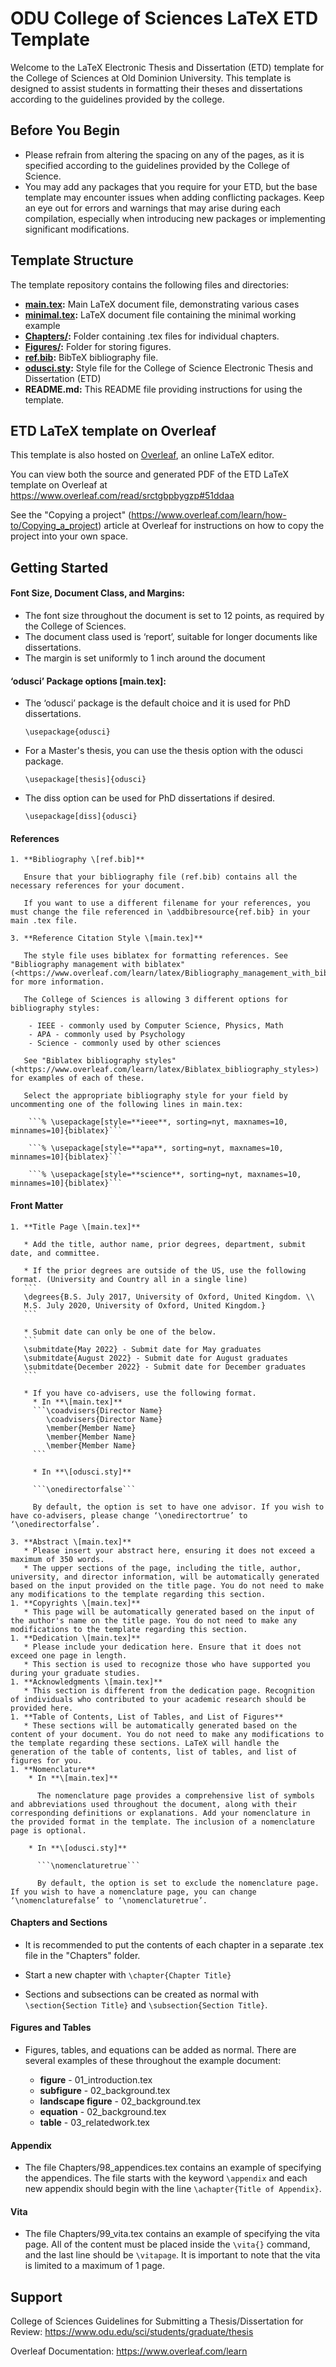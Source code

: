 # **ODU College of Sciences LaTeX ETD Template**

Welcome to the LaTeX Electronic Thesis and Dissertation (ETD) template for the College of Sciences at Old Dominion University. This template is designed to assist students in formatting their theses and dissertations according to the guidelines provided by the college.

## **Before You Begin**

- Please refrain from altering the spacing on any of the pages, as it is specified according to the guidelines provided by the College of Science.
- You may add any packages that you require for your ETD, but the base template may encounter issues when adding conflicting packages. Keep an eye out for errors and warnings that may arise during each compilation, especially when introducing new packages or implementing significant modifications.

## **Template Structure**

The template repository contains the following files and directories:

- **[main.tex](main.tex):** Main LaTeX document file, demonstrating various cases
- **[minimal.tex](minimal.tex):** LaTeX document file containing the minimal working example
- **[Chapters/](Chapters):** Folder containing .tex files for individual chapters.
- **[Figures/](Figures):** Folder for storing figures.
- **[ref.bib](ref.bib):** BibTeX bibliography file.
- **[odusci.sty](odusci.sty):** Style file for the College of Science Electronic Thesis and Dissertation (ETD)
- **README.md:** This README file providing instructions for using the template.

## **ETD LaTeX template on Overleaf**

This template is also hosted on [Overleaf](https://www.overleaf.com/), an online LaTeX editor.

You can view both the source and generated PDF of the ETD LaTeX template on Overleaf at <https://www.overleaf.com/read/srctgbpbygzp#51ddaa>

See the "Copying a project" (<https://www.overleaf.com/learn/how-to/Copying_a_project>) article at Overleaf for instructions on how to copy the project into your own space.

## **Getting Started**

#### **Font Size, Document Class, and Margins:**
- The font size throughout the document is set to 12 points, as required by the College of Sciences.
- The document class used is ‘report’, suitable for longer documents like dissertations.
- The margin is set uniformly to 1 inch around the document

#### **‘odusci’ Package options \[main.tex]:**

- The ‘odusci’ package is the default choice and it is used for PhD dissertations.

  ```\usepackage{odusci} ``` 

- For a Master's thesis, you can use the thesis option with the odusci package.

  ```\usepackage[thesis]{odusci}```

- The diss option can be used for PhD dissertations if desired.

  ```\usepackage[diss]{odusci}```

#### **References**
    1. **Bibliography \[ref.bib]**

       Ensure that your bibliography file (ref.bib) contains all the necessary references for your document.

       If you want to use a different filename for your references, you must change the file referenced in \addbibresource{ref.bib} in your main .tex file.     

    3. **Reference Citation Style \[main.tex]**

       The style file uses biblatex for formatting references. See "Bibliography management with biblatex"(<https://www.overleaf.com/learn/latex/Bibliography_management_with_biblatex>) for more information.

       The College of Sciences is allowing 3 different options for bibliography styles:

        - IEEE - commonly used by Computer Science, Physics, Math
        - APA - commonly used by Psychology
        - Science - commonly used by other sciences

       See "Biblatex bibliography styles" (<https://www.overleaf.com/learn/latex/Biblatex_bibliography_styles>) for examples of each of these.

       Select the appropriate bibliography style for your field by uncommenting one of the following lines in main.tex:

        ```% \usepackage[style=**ieee**, sorting=nyt, maxnames=10, minnames=10]{biblatex}```

        ```% \usepackage[style=**apa**, sorting=nyt, maxnames=10, minnames=10]{biblatex}```

        ```% \usepackage[style=**science**, sorting=nyt, maxnames=10, minnames=10]{biblatex}```

#### **Front Matter**
    1. **Title Page \[main.tex]**

       * Add the title, author name, prior degrees, department, submit date, and committee.
       
       * If the prior degrees are outside of the US, use the following format. (University and Country all in a single line)
       ```
       \degrees{B.S. July 2017, University of Oxford, United Kingdom. \\
       M.S. July 2020, University of Oxford, United Kingdom.}
       ```

       * Submit date can only be one of the below.        
       ```
       \submitdate{May 2022} - Submit date for May graduates
       \submitdate{August 2022} - Submit date for August graduates
       \submitdate{December 2022} - Submit date for December graduates
       ```

       * If you have co-advisers, use the following format.
         * In **\[main.tex]**
         ```\coadvisers{Director Name}
            \coadvisers{Director Name}
            \member{Member Name}
            \member{Member Name}
            \member{Member Name}
         ```
         
         * In **\[odusci.sty]**
           
         ```\onedirectorfalse```
       
         By default, the option is set to have one advisor. If you wish to have co-advisers, please change ‘\onedirectortrue’ to ‘\onedirectorfalse’.

    3. **Abstract \[main.tex]**
       * Please insert your abstract here, ensuring it does not exceed a maximum of 350 words.
       * The upper sections of the page, including the title, author, university, and director information, will be automatically generated based on the input provided on the title page. You do not need to make any modifications to the template regarding this section.
    1. **Copyrights \[main.tex]**
       * This page will be automatically generated based on the input of the author's name on the title page. You do not need to make any modifications to the template regarding this section.
    1. **Dedication \[main.tex]**
       * Please include your dedication here. Ensure that it does not exceed one page in length.
       * This section is used to recognize those who have supported you during your graduate studies.
    1. **Acknowledgments \[main.tex]**
       * This section is different from the dedication page. Recognition of individuals who contributed to your academic research should be provided here.
    1. **Table of Contents, List of Tables, and List of Figures**
       * These sections will be automatically generated based on the content of your document. You do not need to make any modifications to the template regarding these sections. LaTeX will handle the generation of the table of contents, list of tables, and list of figures for you.
    1. **Nomenclature**
        * In **\[main.tex]**
          
          The nomenclature page provides a comprehensive list of symbols and abbreviations used throughout the document, along with their corresponding definitions or explanations. Add your nomenclature in the provided format in the template. The inclusion of a nomenclature page is optional.

        * In **\[odusci.sty]**
                    
          ```\nomenclaturetrue```

          By default, the option is set to exclude the nomenclature page. If you wish to have a nomenclature page, you can change ‘\nomenclaturefalse’ to ‘\nomenclaturetrue’.

#### **Chapters and Sections**

* It is recommended to put the contents of each chapter in a separate .tex file in the "Chapters" folder.

* Start a new chapter with ```\chapter{Chapter Title}```

* Sections and subsections can be created as normal with ```\section{Section Title}``` and ```\subsection{Section Title}```.

#### **Figures and Tables**

* Figures, tables, and equations can be added as normal. There are several examples of these throughout the example document:

  - **figure** - 01_introduction.tex
  - **subfigure** - 02_background.tex
  - **landscape figure** - 02_background.tex
  - **equation** - 02_background.tex
  - **table** - 03_relatedwork.tex

#### **Appendix**

* The file Chapters/98_appendices.tex contains an example of specifying the appendices. The file starts with the keyword ```\appendix``` and each new appendix should begin with the line ```\achapter{Title of Appendix}```.

#### **Vita**

* The file Chapters/99_vita.tex contains an example of specifying the vita page. All of the content must be placed inside the ```\vita{}``` command, and the last line should be ```\vitapage```. It is important to note that the vita is limited to a maximum of 1 page.

## **Support**

College of Sciences Guidelines for Submitting a Thesis/Dissertation for Review:
<https://www.odu.edu/sci/students/graduate/thesis>

Overleaf Documentation:
<https://www.overleaf.com/learn>

